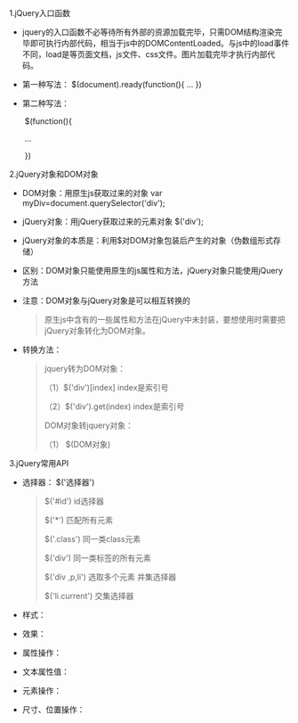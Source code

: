 1.jQuery入口函数

- jquery的入口函数不必等待所有外部的资源加载完毕，只需DOM结构渲染完毕即可执行内部代码，相当于js中的DOMContentLoaded。与js中的load事件不同，load是等页面文档，js文件、css文件。图片加载完毕才执行内部代码。

- 第一种写法：
  		$(document).ready(function(){
               ...
  		})

- 第二种写法：

  ​       $(function(){

  ​		   ...

  ​      })

2.jQuery对象和DOM对象

- DOM对象：用原生js获取过来的对象      var myDiv=document.querySelector('div');

- jQuery对象：用jQuery获取过来的元素对象       $('div');

- jQuery对象的本质是：利用$对DOM对象包装后产生的对象（伪数组形式存储）

- 区别：DOM对象只能使用原生的js属性和方法，jQuery对象只能使用jQuery方法

- 注意：DOM对象与jQuery对象是可以相互转换的

  > 原生js中含有的一些属性和方法在jQuery中未封装，要想使用时需要把jQuery对象转化为DOM对象。

- 转换方法：

  > jquery转为DOM对象：
  >
  > （1）$('div')[index]           index是索引号
  >
  > （2）$('div').get(index)     index是索引号
  >
  > 
  >
  > DOM对象转jquery对象：
  >
  >    （1） $(DOM对象)



3.jQuery常用API

- 选择器： $('选择器')    

  > $('#id')   		 id选择器
  >
  > $('*')     		 匹配所有元素
  >
  > $('.class')		同一类class元素
  >
  > $('div')			同一类标签的所有元素
  >
  > $('div ,p,li')	 选取多个元素   并集选择器
  >
  > $('li.current')  交集选择器

- 样式：

- 效果：

- 属性操作：

- 文本属性值：

- 元素操作：

- 尺寸、位置操作：